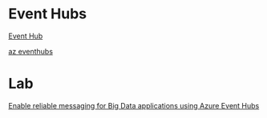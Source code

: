 # Event Hubs

[Event Hub](https://docs.microsoft.com/en-us/azure/event-hubs/)

[az eventhubs](https://docs.microsoft.com/en-us/cli/azure/eventhubs?view=azure-cli-latest)

# Lab

[Enable reliable messaging for Big Data applications using Azure Event Hubs](https://docs.microsoft.com/en-us/learn/modules/enable-reliable-messaging-for-big-data-apps-using-event-hubs/)
